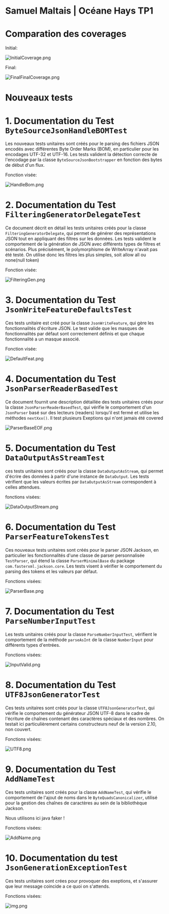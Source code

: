 # Samuel Maltais | Océane Hays TP1

# Comparation des coverages

Initial:

![InitialCoverage.png](NouvTests_Coverage%2FInitialCoverage.png)

Final:

![FinalFinalCoverage.png](NouvTests_Coverage%2FFinalFinalCoverage.png)

# Nouveaux tests

# 1. Documentation du Test `ByteSourceJsonHandleBOMTest`

Les nouveaux tests unitaires sont créés pour le parsing des fichiers JSON encodés avec différentes Byte Order Marks (BOM), en particulier pour les encodages UTF-32 et UTF-16. Les tests valident la détection correcte de l'encodage par la classe `ByteSourceJsonBootstrapper` en fonction des bytes de début d'un flux.

Fonction visée:

![HandleBom.png](NouvTests_Coverage%2FHandleBom.png)

# 2. Documentation du Test `FilteringGeneratorDelegateTest`

Ce document décrit en détail les tests unitaires créés pour la classe `FilteringGeneratorDelegate`, qui permet de générer des représentations JSON tout en appliquant des filtres sur les données. Les tests valident le comportement de la génération de JSON avec différents types de filtres et scénarios. Plus précisément, le polymorphisme de WriteArray n'avait pas été testé. On utilise donc les filtres les plus simples, soit allow all ou none(null token)

Fonction visée:

![FilteringGen.png](NouvTests_Coverage%2FFilteringGen.png)

# 3. Documentation du Test `JsonWriteFeatureDefaultsTest`

Ces tests unitaire est créé pour la classe `JsonWriteFeature`, qui gère les fonctionnalités d'écriture JSON. Le test valide que les masques de fonctionnalités par défaut sont correctement définis et que chaque fonctionnalité a un masque associé.

Fonction visée:

![DefaultFeat.png](NouvTests_Coverage%2FDefaultFeat.png)


# 4. Documentation du Test `JsonParserReaderBasedTest`

Ce document fournit une description détaillée des tests unitaires créés pour la classe `JsonParserReaderBasedTest`, qui vérifie le comportement d'un `JsonParser` basé sur des lecteurs (readers) lorsqu'il est fermé et utilise les méthodes `nextXxx()`. Il test plusieurs Exeptions qui n'ont jamais été covered

![ParserBaseEOF.png](NouvTests_Coverage%2FParserBaseEOF.png)

# 5. Documentation du Test `DataOutputAsStreamTest`

ces tests unitaires sont créés pour la classe `DataOutputAsStream`, qui permet d'écrire des données à partir d'une instance de `DataOutput`. Les tests vérifient que les valeurs écrites par `DataOutputAsStream` correspondent à celles attendues.

fonctions visées:

![DataOutputStream.png](NouvTests_Coverage%2FDataOutputStream.png)


# 6. Documentation du Test `ParserFeatureTokensTest`

Ces nouveaux tests unitaires sont créés pour le parser JSON Jackson, en particulier les fonctionnalités d'une classe de parser personnalisée `TestParser`, qui étend la classe `ParserMinimalBase` du package `com.fasterxml.jackson.core`. Les tests visent à vérifier le comportement du parsing des tokens et les valeurs par défaut.

Fonctions visées:

![ParserBase.png](NouvTests_Coverage%2FParserBase.png)

# 7. Documentation du Test `ParseNumberInputTest`

Les tests unitaires créés pour la classe `ParseNumberInputTest`, vérifient le comportement de la méthode `parseAsInt` de la classe `NumberInput` pour différents types d'entrées.

Fonctions visées:

![InputValid.png](NouvTests_Coverage%2FInputValid.png)

# 8. Documentation du Test `UTF8JsonGeneratorTest`

Ces tests unitaires sont créés pour la classe `UTF8JsonGeneratorTest`, qui vérifie le comportement du générateur JSON UTF-8 dans le cadre de l'écriture de chaînes contenant des caractères spéciaux et des nombres. On testait ici particulièrement certains constructeurs neuf de la version 2.10, non couvert.

Fonctions visées:

![UTF8.png](NouvTests_Coverage%2FUTF8.png)

# 9. Documentation du Test `AddNameTest`

Ces tests unitaires sont créés pour la classe `AddNameTest`, qui vérifie le comportement de l'ajout de noms dans le `ByteQuadsCanonicalizer`, utilisé pour la gestion des chaînes de caractères au sein de la bibliothèque Jackson.

Nous utilisons ici java faker !

Fonctions visées:

![AddName.png](NouvTests_Coverage%2FAddName.png)

# 10. Documentation du test `JsonGenerationExceptionTest`

Ces tests unitaires sont crées pour provoquer des exeptions, et s'assurer que leur message coincide a ce quoi on s'attends.

Fonctions visées:

![img.png](NouvTests_Coverage%2Fimg.png)
